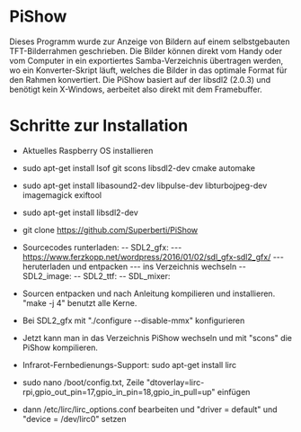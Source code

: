 # PiShow
Dieses Programm wurde zur Anzeige von Bildern auf einem selbstgebauten TFT-Bilderrahmen geschrieben. Die Bilder können direkt vom Handy oder vom Computer in ein exportiertes Samba-Verzeichnis übertragen werden, wo ein Konverter-Skript läuft, welches die Bilder in das optimale Format für den Rahmen konvertiert.
Die PiShow basiert auf der libsdl2 (2.0.3) und benötigt kein X-Windows, aerbeitet also direkt mit dem Framebuffer. 

# Schritte zur Installation

- Aktuelles Raspberry OS installieren
- sudo apt-get install lsof git scons libsdl2-dev cmake automake
- sudo apt-get install libasound2-dev libpulse-dev libturbojpeg-dev imagemagick exiftool
- sudo apt-get install libsdl2-dev 
- git clone https://github.com/Superberti/PiShow

- Sourcecodes runterladen:
-- SDL2_gfx:
  --- https://www.ferzkopp.net/wordpress/2016/01/02/sdl_gfx-sdl2_gfx/
  --- heruterladen und entpacken
  --- ins Verzeichnis wechseln
-- SDL2_image:
-- SDL2_ttf:
-- SDL_mixer:
- Sourcen entpacken und nach Anleitung kompilieren und installieren. "make -j 4" benutzt alle Kerne.
- Bei SDL2_gfx mit "./configure --disable-mmx" konfigurieren
- Jetzt kann man in das Verzeichnis PiShow wechseln und mit "scons" die PiShow kompilieren.
- Infrarot-Fernbedienungs-Support: sudo apt-get install lirc
- sudo nano /boot/config.txt, Zeile "dtoverlay=lirc-rpi,gpio_out_pin=17,gpio_in_pin=18,gpio_in_pull=up" einfügen
- dann /etc/lirc/lirc_options.conf bearbeiten und "driver = default" und "device = /dev/lirc0" setzen
